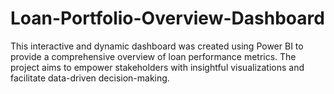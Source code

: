 # Loan-Portfolio-Overview-Dashboard
This interactive and dynamic dashboard was created using Power BI to provide a comprehensive overview of loan performance metrics. The project aims to empower stakeholders with insightful visualizations and facilitate data-driven decision-making.

